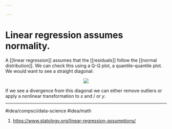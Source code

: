 ```yaml
---

---
```

# Linear regression assumes normality. 
A [[linear regression]] assumes that the [[residuals]] follow the [[normal distribution]]. We can check this using a Q-Q plot, a quantile-quantile plot. We would want to see a straight diagonal:

<center>
	<img src='https://fourpillarfreedom.com/wp-content/uploads/2019/05/qqplot3.jpg'>
</center>

If we see a divergence from this diagonal we can either remove outliers or apply a nonlinear transformation to $x$ and / or $y$. 

---
#idea/compsci/data-science 
#idea/math 

1. https://www.statology.org/linear-regression-assumptions/